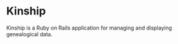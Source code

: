 Kinship
=======
Kinship is a Ruby on Rails application for managing and displaying genealogical data.
